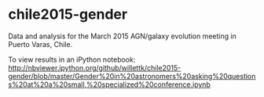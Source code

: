 # chile2015-gender
Data and analysis for the March 2015 AGN/galaxy evolution meeting in Puerto Varas, Chile.

To view results in an iPython notebook: http://nbviewer.ipython.org/github/willettk/chile2015-gender/blob/master/Gender%20in%20astronomers%20asking%20questions%20at%20a%20small,%20specialized%20conference.ipynb
